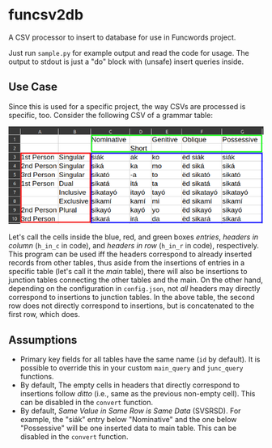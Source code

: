 # funcsv2db
A CSV processor to insert to database for use in Funcwords project.

Just run `sample.py` for example output and read the code for usage. The output to stdout is just a "do" block with (unsafe) insert queries inside.

## Use Case

Since this is used for a specific project, the way CSVs are processed is specific, too. Consider the following CSV of a grammar table:

![Pangasinan Personal Pronouns](doc/personal-pronoun-table.png)

Let's call the cells inside the blue, red, and green boxes *entries*, *headers in column* (`h_in_c` in code), and *headers in row* (`h_in_r` in code), respectively. This program can be used iff the headers correspond to already inserted records from other tables, thus aside from the insertions of entries in a specific table (let's call it the *main* table), there will also be insertions to junction tables connecting the other tables and the main. On the other hand, depending on the configuration in `config.json`, not *all* headers may directly correspond to insertions to junction tables. In the above table, the second row does not directly correspond to insertions, but is concatenated to the first row, which does.

## Assumptions
- Primary key fields for all tables have the same name (`id` by default). It is possible to override this in your custom `main_query` and `junc_query` functions.
- By default, The empty cells in headers that directly correspond to insertions follow *ditto* (i.e., same as the previous non-empty cell). This can be disabled in the `convert` function.
- By default, *Same Value in Same Row is Same Data* (SVSRSD). For example, the "siák" entry below "Nominative" and the one below "Possessive" will be one inserted data to main table. This can be disabled in the `convert` function.